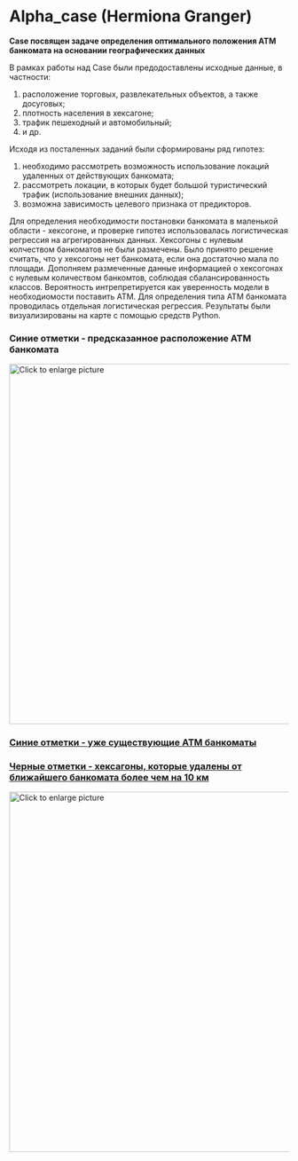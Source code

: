 # Alpha_case (Hermiona Granger)
**Case посвящен задаче определения оптимального положения ATM банкомата на основании географических данных** 

В рамках работы над Case были предодоставлены исходные данные, в частности:

1. расположение торговых, развлекательных объектов, а также досуговых;
2. плотность населения в хексагоне;
3. трафик пешеходный и автомобильный;
4. и др.

Исходя из посталенных заданий были сформированы ряд гипотез:

1. необходимо рассмотреть возможность использование локаций удаленных от действующих банкомата;
2. рассмотреть локации, в которых будет большой туристический трафик (использование внешних данных);
3. возможна зависимость целевого признака от предикторов.

Для определения необходимости постановки банкомата в маленькой области - хексогоне, и проверке гипотез использовалась логистическая регрессия на агрегированных данных.
Хексогоны с нулевым колчеством банкоматов не были размечены. Было принято решение считать, что у хексогоны нет банкомата, если она достаточно мала по площади.
Дополняем размеченные данные информацией о хексогонах с нулевым количеством банкомтов, соблюдая сбалансированность классов. Вероятность интрепретируется как уверенность модели 
в необходиомости поставить ATM. Для определения типа АТМ банкомата проводилась отдельная логистическая регрессия. Результаты были визуализированы на карте с помощью средств Python.

### Синие отметки - предсказанное расположение АТМ банкомата


<a href="https://drive.google.com/uc?export=view&id=1YsEhCq7HEwD4M29dlN_mkmy-qHTvadE8"><img src="https://drive.google.com/uc?export=view&id=1YsEhCq7HEwD4M29dlN_mkmy-qHTvadE8" style="width: 650px; max-width: 100%; height: auto" title="Click to enlarge picture" />
  
   
### Синие отметки - уже существующие АТМ банкоматы 
### Черные отметки - хексагоны, которые удалены от ближайшего банкомата более чем на 10 км
  

  
  <a href="https://drive.google.com/uc?export=view&id=1QzpZDdNgO58ZG91jJK1tYz_TnbFhfPs7"><img src="https://drive.google.com/uc?export=view&id=1QzpZDdNgO58ZG91jJK1tYz_TnbFhfPs7" style="width: 650px; max-width: 100%; height: auto" title="Click to enlarge picture" />

  
 
